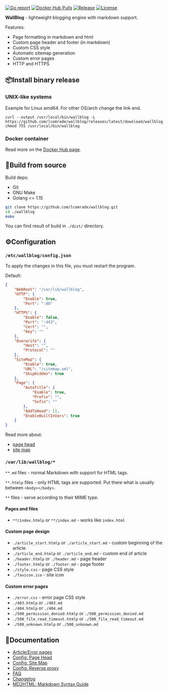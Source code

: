 [![Go report](https://goreportcard.com/badge/github.com/lcomrade/wallblog)](https://goreportcard.com/report/github.com/lcomrade/wallblog)
[![Docker Hub Pulls](https://img.shields.io/docker/pulls/lcomrade/wallblog)](https://hub.docker.com/r/lcomrade/wallblog)
[![Release](https://img.shields.io/github/v/release/lcomrade/wallblog)](https://github.com/lcomrade/wallblog/releases/latest)
[![License](https://img.shields.io/github/license/lcomrade/wallblog)](LICENSE)

**WallBlog** - lightweight blogging engine with markdown support.

Features:
- Page formatting in markdown and html
- Custom page header and footer (in markdown)
- Custom CSS style
- Automatic sitemap generation
- Custom error pages
- HTTP and HTTPS


## 📦Install binary release
### UNIX-like systems
Example for Linux amd64.
For other OS/arch change the link end.
```
curl --output /usr/local/bin/wallblog -L https://github.com/lcomrade/wallblog/releases/latest/download/wallblog.linux.amd64
chmod 755 /usr/local/bin/wallblog
```

### Docker container
Read more on the [Docker Hub page](https://hub.docker.com/r/lcomrade/wallblog).



## 🔨Build from source
Build deps:
- Git
- GNU Make
- Golang <= 1.15

```bash
git clone https://github.com/lcomrade/wallblog.git
cd ./wallblog
make
```

You can find result of build in `./dist/` directory.



## ⚙️Configuration
### `/etc/wallblog/config.json`
To apply the changes in this file, you must restart the program.

Default:
```json
{
	"WebRoot": "/var/lib/wallblog",
	"HTTP": {
		"Enable": true,
		"Port": ":80"
	},
	"HTTPS": {
		"Enable": false,
		"Port": ":443",
		"Cert": "",
		"Key": ""
	},
	"Overwrite": {
		"Host": "",
		"Protocol": ""
	},
	"SiteMap": {
		"Enable": true,
		"URL": "/sitemap.xml",
		"SkipHidden": true
	},
	"Page": {
		"AutoTitle": {
			"Enable": true,
			"Prefix": "",
			"Sufix": ""
		},
		"AddToHead": [],
		"EnableBuiltInVars": true
	}
}
```

Read more about:
- [page head](docs/page_head.md)
- [site map](docs/sitemap.md)


### `/var/lib/wallblog/*`
`**.md` files - normal Markdown with support for HTML tags.

`**.htmlp` files - only HTML tags are supported.
Put there what is usually between `<body></body>`.

`**` files - serve according to their MIME type.

#### Pages and files
- `**/index.htmlp` or `**/index.md` - works like `index.html`

#### Custom page design
- `./article_start.htmlp` or `./article_start.md` - custom beginning of the article
- `./article_end.htmlp` or `./article_end.md` - custom end of article
- `./header.htmlp` or `./header.md` - page header
- `./footer.htmlp` or `./footer.md` - page footer
- `./style.css` - page CSS style
- `./favicon.ico` - site icon

#### Custom error pages
- `./error.css` - error page CSS style
- `./403.htmlp` or `./403.md`
- `./404.htmlp` or `./404.md`
- `./500_permission_denied.htmlp` or `./500_permission_denied.md`
- `./500_file_read_timeout.htmlp` or `./500_file_read_timeout.md`
- `./500_unknown.htmlp` or `./500_unknown.md`



## 📑Documentation
- [Article/Error pages](docs/page.md)
- [Config: Page Head](docs/page_head.md)
- [Config: Site Map](docs/sitemap.md)
- [Config: Reverse proxy](docs/reverse_proxy.md)
- [FAQ](docs/faq.md)
- [Changelog](CHANGELOG.md)
- [MD2HTML: Markdown Syntax Guide](https://github.com/lcomrade/md2html/blob/main/docs/syntax_guide.md)
